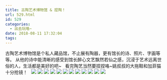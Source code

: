 ```yaml
---
title: 古陶艺术博物馆 & 捏陶！
url: 529.html
id: 529
categories:
  - 出去玩咯~
date: 2018-08-11 17:32:04
tags:
---
```


古陶艺术博物馆是个私人藏品馆，不止展有陶器，更有馆长的诗、照片、字画等等。 从他的诗中能清晰的感受到馆长醉心文艺飘然若仙之感，沉浸于艺术远离世俗的人，生活都是美好的吧~   看完陶艺当然要捏捏咯~姚叔叔的大拖鞋和加菲猫十分抢镜！   [![](http://www.binkatherine.com/wordpress/wp-content/uploads/2018/08/IMG_3430-300x225.jpg)](http://www.binkatherine.com/wordpress/wp-content/uploads/2018/08/IMG_3430.jpg) [![](http://www.binkatherine.com/wordpress/wp-content/uploads/2018/08/IMG_3445-300x225.jpg)](http://www.binkatherine.com/wordpress/wp-content/uploads/2018/08/IMG_3445.jpg) [![](http://www.binkatherine.com/wordpress/wp-content/uploads/2018/08/IMG_3443-300x225.jpg)](http://www.binkatherine.com/wordpress/wp-content/uploads/2018/08/IMG_3443.jpg) [![](http://www.binkatherine.com/wordpress/wp-content/uploads/2018/08/IMG_3440-300x225.jpg)](http://www.binkatherine.com/wordpress/wp-content/uploads/2018/08/IMG_3440.jpg) [![](http://www.binkatherine.com/wordpress/wp-content/uploads/2018/08/IMG_3439-300x225.jpg)](http://www.binkatherine.com/wordpress/wp-content/uploads/2018/08/IMG_3439.jpg) [![](http://www.binkatherine.com/wordpress/wp-content/uploads/2018/08/IMG_3438-300x225.jpg)](http://www.binkatherine.com/wordpress/wp-content/uploads/2018/08/IMG_3438.jpg) [![](http://www.binkatherine.com/wordpress/wp-content/uploads/2018/08/IMG_3437-300x225.jpg)](http://www.binkatherine.com/wordpress/wp-content/uploads/2018/08/IMG_3437.jpg) [![](http://www.binkatherine.com/wordpress/wp-content/uploads/2018/08/IMG_3436-300x225.jpg)](http://www.binkatherine.com/wordpress/wp-content/uploads/2018/08/IMG_3436.jpg) [![](http://www.binkatherine.com/wordpress/wp-content/uploads/2018/08/IMG_3435-300x225.jpg)](http://www.binkatherine.com/wordpress/wp-content/uploads/2018/08/IMG_3435.jpg) [![](http://www.binkatherine.com/wordpress/wp-content/uploads/2018/08/IMG_3434-300x225.jpg)](http://www.binkatherine.com/wordpress/wp-content/uploads/2018/08/IMG_3434.jpg) [![](http://www.binkatherine.com/wordpress/wp-content/uploads/2018/08/IMG_3433-300x225.jpg)](http://www.binkatherine.com/wordpress/wp-content/uploads/2018/08/IMG_3433.jpg) [![](http://www.binkatherine.com/wordpress/wp-content/uploads/2018/08/IMG_3431-300x225.jpg)](http://www.binkatherine.com/wordpress/wp-content/uploads/2018/08/IMG_3431.jpg)